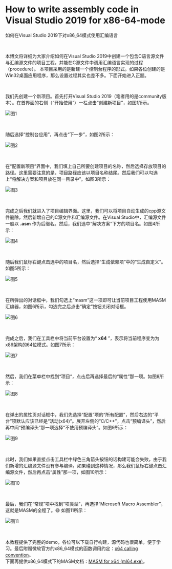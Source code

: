 # How to write assembly code in Visual Studio 2019 for x86-64-mode
如何在Visual Studio 2019下对x86_64模式使用汇编语言

<br />

本博文将详细为大家介绍如何在Visual Studio 2019中创建一个包含C语言源文件与汇编源文件的项目工程，并能在C源文件中调用汇编语言实现的过程（procedure）。
本项目采用的是新建一个控制台程序的形式。如果各位创建的是Win32桌面应用程序，那么设置过程其实也差不多。下面开始进入正题。

<br />

我们先创建一个新项目。首先打开Visual Studio 2019（笔者用的是community版本）。在首界面的右侧（“开始使用”）一栏点击“创建新项目”，如图1所示。

![图1](https://github.com/zenny-chen/How-to-write-assembly-code-in-Visual-Studio-2019-for-x86-64-mode/blob/master/1.JPG)

<br />

随后选择“控制台应用”，再点击“下一步”，如图2所示：

![图2](https://github.com/zenny-chen/How-to-write-assembly-code-in-Visual-Studio-2019-for-x86-64-mode/blob/master/2.JPG)

<br />

在“配置新项目”界面中，我们填上自己所要创建项目的名称，然后选择存放项目的路径。这里需要注意的是，项目路径应该以项目名称结尾。然后我们可以勾选上“将解决方案和项目放在同一目录中”。如图3所示：

![图3](https://github.com/zenny-chen/How-to-write-assembly-code-in-Visual-Studio-2019-for-x86-64-mode/blob/master/3.JPG)

<br />

完成之后我们就进入了项目编辑界面。这里，我们可以将项目自动生成的cpp源文件删除，然后新增自己的C源文件和汇编源文件。在Visual Studio中，汇编源文件一般以 **.asm** 作为后缀名。然后，我们选中“解决方案”下方的项目名。如图4所示：

![图4](https://github.com/zenny-chen/How-to-write-assembly-code-in-Visual-Studio-2019-for-x86-64-mode/blob/master/4.JPG)

<br />

随后我们鼠标右键点击选中的项目名，然后选择“生成依赖项”中的“生成自定义”。如图5所示：

![图5](https://github.com/zenny-chen/How-to-write-assembly-code-in-Visual-Studio-2019-for-x86-64-mode/blob/master/5.JPG)

<br />

在所弹出的对话框中，我们勾选上“masm”这一项即可让当前项目工程使用MASM汇编器，如图6所示，勾选完之后点击“确定”按钮关闭对话框。

![图6](https://github.com/zenny-chen/How-to-write-assembly-code-in-Visual-Studio-2019-for-x86-64-mode/blob/master/6.JPG)

<br />

完成之后，我们在工具栏中将当前平台设置为“ **x64** ”，表示将当前程序变为为x86架构的64位模式。如图7所示：

![图7](https://github.com/zenny-chen/How-to-write-assembly-code-in-Visual-Studio-2019-for-x86-64-mode/blob/master/7.JPG)

<br />

然后，我们在菜单栏中找到“项目”，点击后再选择最后的“属性”那一项。如图8所示：

![图8](https://github.com/zenny-chen/How-to-write-assembly-code-in-Visual-Studio-2019-for-x86-64-mode/blob/master/8.JPG)

<br />

在弹出的属性页对话框中，我们先选择“配置”项的“所有配置”，然后右边的“平台”项默认应该已经是“活动(x64)”。展开左侧的“C/C++”，点击“预编译头”，然后再中间“预编译头”那一项选择“不使用预编译头”。如图9所示：

![图9](https://github.com/zenny-chen/How-to-write-assembly-code-in-Visual-Studio-2019-for-x86-64-mode/blob/master/9.JPG)

<br />

此时，我们如果直接点击工具栏中绿色三角箭头按钮的话构建可能会失败，由于我们新增的汇编源文件没有参与编译。如果碰到这种情况，那么我们鼠标右键点击汇编源文件，然后再点击“属性”那一项，如图10所示：

![图10](https://github.com/zenny-chen/How-to-write-assembly-code-in-Visual-Studio-2019-for-x86-64-mode/blob/master/10.JPG)

<br />

最后，我们在“常规”项中找到“项类型”，再选择“Microsoft Macro Assembler”，这就是MASM的全程了。😄 如图11所示：

![图11](https://github.com/zenny-chen/How-to-write-assembly-code-in-Visual-Studio-2019-for-x86-64-mode/blob/master/11.JPG)

<br />

本教程提供了完整的demo，各位可以下载自行构建，源代码也很简单，便于学习。最后附赠微软官方的x86_64模式的函数调用约定：[x64 calling convention](https://docs.microsoft.com/en-us/cpp/build/x64-calling-convention?view=vs-2019)。    
下面再提供x86_64模式下的MASM文档：[MASM for x64 (ml64.exe)](https://docs.microsoft.com/en-us/cpp/assembler/masm/masm-for-x64-ml64-exe?view=vs-2019)。

